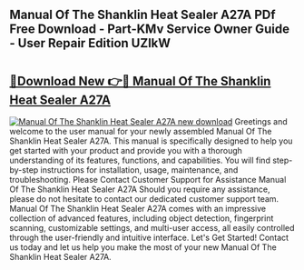 ## Manual Of The Shanklin Heat Sealer A27A PDf Free Download - Part-KMv Service Owner Guide - User Repair Edition UZlkW

# <h2><a href="http://bc55927.oget.top/?id=Manual+Of+The+Shanklin+Heat+Sealer+A27A">🔗Download New 👉🔴 Manual Of The Shanklin Heat Sealer A27A</a></h2>

[![Manual Of The Shanklin Heat Sealer A27A new download](https://i.imgur.com/5g1atiW.png)](http://bc55927.oget.top/?id=Manual+Of+The+Shanklin+Heat+Sealer+A27A)
Greetings and welcome to the user manual for your newly assembled Manual Of The Shanklin Heat Sealer A27A. This manual is specifically designed to help you get started with your product and provide you with a thorough understanding of its features, functions, and capabilities. You will find step-by-step instructions for installation, usage, maintenance, and troubleshooting. Please Contact Customer Support for Assistance Manual Of The Shanklin Heat Sealer A27A Should you require any assistance, please do not hesitate to contact our dedicated customer support team. Manual Of The Shanklin Heat Sealer A27A comes with an impressive collection of advanced features, including object detection, fingerprint scanning, customizable settings, and multi-user access, all easily controlled through the user-friendly and intuitive interface. Let's Get Started! Contact us today and let us help you make the most of your new Manual Of The Shanklin Heat Sealer A27A.
